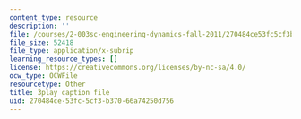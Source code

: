 ```yaml
---
content_type: resource
description: ''
file: /courses/2-003sc-engineering-dynamics-fall-2011/270484ce53fc5cf3b37066a74250d756_Ze5nqLIYUMc.vtt
file_size: 52418
file_type: application/x-subrip
learning_resource_types: []
license: https://creativecommons.org/licenses/by-nc-sa/4.0/
ocw_type: OCWFile
resourcetype: Other
title: 3play caption file
uid: 270484ce-53fc-5cf3-b370-66a74250d756
---
```

